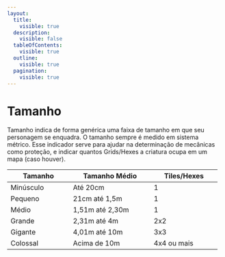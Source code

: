 ```yaml
---
layout:
  title:
    visible: true
  description:
    visible: false
  tableOfContents:
    visible: true
  outline:
    visible: true
  pagination:
    visible: true
---
```


# Tamanho

Tamanho indica de forma genérica uma faixa de tamanho em que seu personagem se enquadra. O tamanho sempre é medido em sistema métrico. Esse indicador serve para ajudar na determinação de mecânicas como proteção, e indicar quantos Grids/Hexes a criatura ocupa em um mapa (caso houver).

<table><thead><tr><th width="130">Tamanho</th><th width="173">Tamanho Médio</th><th width="141">Tiles/Hexes</th></tr></thead><tbody><tr><td>Minúsculo</td><td>Até 20cm</td><td>1</td></tr><tr><td>Pequeno</td><td>21cm até 1,5m</td><td>1</td></tr><tr><td>Médio</td><td>1,51m até 2,30m</td><td>1</td></tr><tr><td>Grande</td><td>2,31m até 4m</td><td>2x2</td></tr><tr><td>Gigante</td><td>4,01m até 10m</td><td>3x3</td></tr><tr><td>Colossal</td><td>Acima de 10m</td><td>4x4 ou mais</td></tr></tbody></table>

